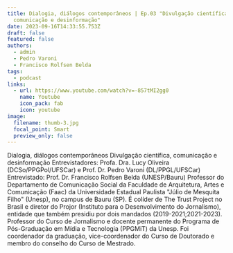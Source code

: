 ```yaml
---
title: Dialogia, diálogos contemporâneos | Ep.03 "Divulgação científica,
  comunicação e desinformação"
date: 2023-09-16T14:33:55.753Z
draft: false
featured: false
authors:
  - admin
  - Pedro Varoni
  - Francisco Rolfsen Belda
tags:
  - podcast
links:
  - url: https://www.youtube.com/watch?v=-857tMI2gg0
    name: Youtube
    icon_pack: fab
    icon: youtube
image:
  filename: thumb-3.jpg
  focal_point: Smart
  preview_only: false
---
```

<!--StartFragment-->

Dialogia, diálogos contemporâneos Divulgação científica, comunicação e desinformação Entrevistadores: Profa. Dra. Lucy Oliveira (DCSo/PPGPol/UFSCar) e Prof. Dr. Pedro Varoni (DL/PPGL/UFSCar) Entrevistado: Prof. Dr. Francisco Rolfsen Belda (UNESP/Bauru) Professor do Departamento de Comunicação Social da Faculdade de Arquitetura, Artes e Comunicação (Faac) da Universidade Estadual Paulista "Júlio de Mesquita Filho" (Unesp), no campus de Bauru (SP). É colíder de The Trust Project no Brasil e diretor do Projor (Instituto para o Desenvolvimento do Jornalismo), entidade que também presidiu por dois mandados (2019-2021;2021-2023). Professor do Curso de Jornalismo e docente permanente do Programa de Pós-Graduação em Mídia e Tecnologia (PPGMiT) da Unesp. Foi coordenador da graduação, vice-coordenador do Curso de Doutorado e membro do conselho do Curso de Mestrado.

<!--EndFragment-->